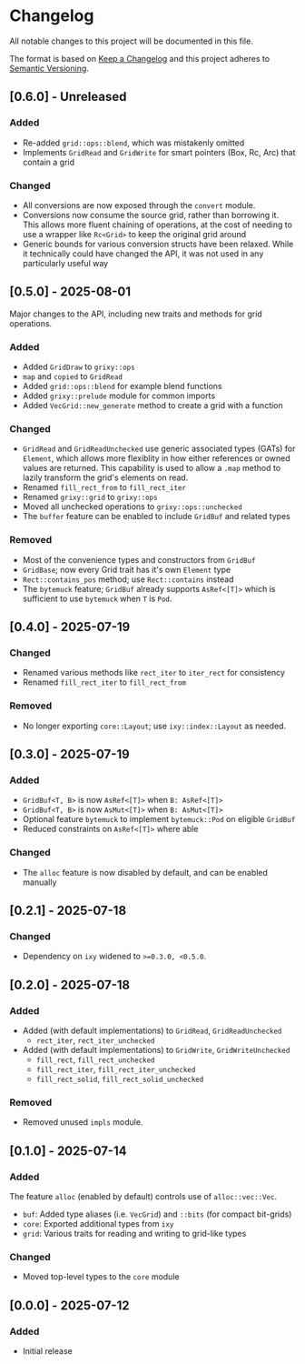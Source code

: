 # Changelog

All notable changes to this project will be documented in this file.

The format is based on [Keep a Changelog](http://keepachangelog.com/en/1.0.0/)
and this project adheres to [Semantic Versioning](https://semver.org/spec/v2.0.0.html).

## [0.6.0] - Unreleased

### Added

- Re-added `grid::ops::blend`, which was mistakenly omitted
- Implements `GridRead` and `GridWrite` for smart pointers (Box, Rc, Arc) that
  contain a grid

### Changed

- All conversions are now exposed through the `convert` module.
- Conversions now consume the source grid, rather than borrowing it. This allows
  more fluent chaining of operations, at the cost of needing to use a wrapper
  like `Rc<Grid>` to keep the original grid around
- Generic bounds for various conversion structs have been relaxed. While it
  technically could have changed the API, it was not used in any particularly
  useful way

## [0.5.0] - 2025-08-01

Major changes to the API, including new traits and methods for grid operations.

### Added

- Added `GridDraw` to `grixy::ops`
- `map` and `copied` to `GridRead`
- Added `grid::ops::blend` for example blend functions
- Added `grixy::prelude` module for common imports
- Added `VecGrid::new_generate` method to create a grid with a function

### Changed

- `GridRead` and `GridReadUnchecked` use generic associated types (GATs) for
  `Element`, which allows more flexiblity in how either references or owned
  values are returned. This capability is used to allow a `.map` method to
  lazily transform the grid's elements on read.
- Renamed `fill_rect_from` to `fill_rect_iter`
- Renamed `grixy::grid` to `grixy::ops`
- Moved all unchecked operations to `grixy::ops::unchecked`
- The `buffer` feature can be enabled to include `GridBuf` and related types

### Removed

- Most of the convenience types and constructors from `GridBuf`
- `GridBase`; now every Grid trait has it's own `Element` type
- `Rect::contains_pos` method; use `Rect::contains` instead
- The `bytemuck` feature; `GridBuf` already supports `AsRef<[T]>` which is
  sufficient to use `bytemuck` when `T` is `Pod`.

## [0.4.0] - 2025-07-19

### Changed

- Renamed various methods like `rect_iter` to `iter_rect` for consistency
- Renamed `fill_rect_iter` to `fill_rect_from`

### Removed

- No longer exporting `core::Layout`; use `ixy::index::Layout` as needed.

## [0.3.0] - 2025-07-19

### Added

- `GridBuf<T, B>` is now `AsRef<[T]>` when `B: AsRef<[T]>`
- `GridBuf<T, B>` is now `AsMut<[T]>` when `B: AsMut<[T]>`
- Optional feature `bytemuck` to implement `bytemuck::Pod` on eligible `GridBuf`
- Reduced constraints on `AsRef<[T]>` where able

### Changed

- The `alloc` feature is now disabled by default, and can be enabled manually

## [0.2.1] - 2025-07-18

### Changed

- Dependency on `ixy` widened to `>=0.3.0, <0.5.0`.

## [0.2.0] - 2025-07-18

### Added

- Added (with default implementations) to `GridRead`, `GridReadUnchecked`
  - `rect_iter`, `rect_iter_unchecked`
- Added (with default implementations) to `GridWrite`, `GridWriteUnchecked`
  - `fill_rect`, `fill_rect_unchecked`
  - `fill_rect_iter`, `fill_rect_iter_unchecked`
  - `fill_rect_solid`, `fill_rect_solid_unchecked`

### Removed

- Removed unused `impls` module.

## [0.1.0] - 2025-07-14

### Added

The feature `alloc` (enabled by default) controls use of `alloc::vec::Vec`.

- `buf`: Added type aliases (i.e. `VecGrid`) and `::bits` (for compact bit-grids)
- `core`: Exported additional types from `ixy`
- `grid`: Various traits for reading and writing to grid-like types

### Changed

- Moved top-level types to the `core` module

## [0.0.0] - 2025-07-12

### Added

- Initial release
